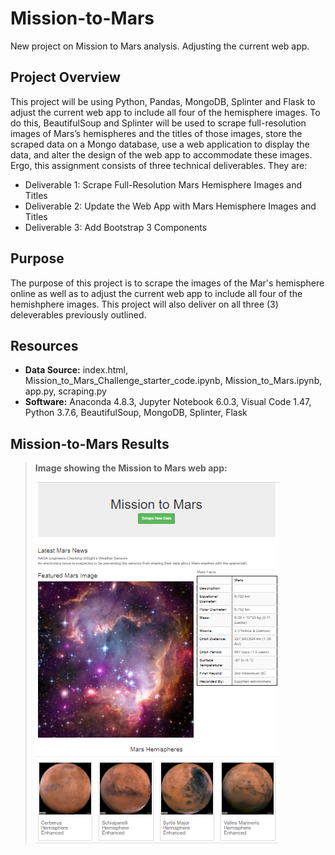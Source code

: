 # Mission-to-Mars
New project on Mission to Mars analysis. Adjusting the current web app.

## Project Overview
This project will be using Python, Pandas, MongoDB, Splinter and Flask to adjust the current web app to include all four of the hemisphere images. To do this, BeautifulSoup and Splinter will be used to scrape full-resolution images of Mars’s hemispheres and the titles of those images, store the scraped data on a Mongo database, use a web application to display the data, and alter the design of the web app to accommodate these images. Ergo, this assignment consists of three technical deliverables. They are:

- Deliverable 1: Scrape Full-Resolution Mars Hemisphere Images and Titles
- Deliverable 2: Update the Web App with Mars Hemisphere Images and Titles
- Deliverable 3: Add Bootstrap 3 Components

## Purpose
The purpose of this project is to scrape the images of the Mar's hemisphere online as well as to adjust the current web app to include all four of the hemishphere images. This project will also deliver on all three (3) deleverables previously outlined.

## Resources
- **Data Source:** index.html, Mission_to_Mars_Challenge_starter_code.ipynb, Mission_to_Mars.ipynb, app.py, scraping.py
- **Software:** Anaconda 4.8.3, Jupyter Notebook 6.0.3, Visual Code 1.47, Python 3.7.6, BeautifulSoup, MongoDB, Splinter, Flask

## Mission-to-Mars Results
>
>**Image showing the Mission to Mars web app:**
>
>![Web_page](./Resources/Web_page.png)
